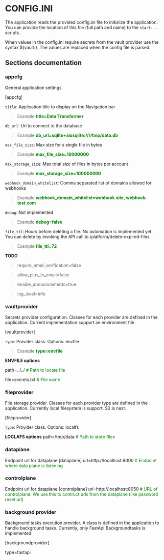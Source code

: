 # CONFIG.INI

The application reads the provided config.ini file to initialize the application. You can provide the location of this file (full path and name) to the `start-..` scripts.

When values in the config.ini require secrets from the vault provider use the syntax ${vault:<vault key>}. The values are replaced when the config file is parsed.

## Sections documentation

### appcfg
General application settings

[appcfg]

`title`: Application title to display on the Navigation bar
> Example <span style="color: green;">**title=Data Transformer**</span>

`db_url`: Url to connect to the database
> Example <span style="color: green;">**db_url=sqlite+aiosqlite:////tmp/data.db**</span>

`max_file_size`: Max size for a single file in bytes
> Example <span style="color: green;">**max_file_size=10000000**</span>

`max_storage_size`: Max total size of files in bytes per account
> Example <span style="color: green;">**max_storage_size=100000000**</span> 

`webhook_domain_whitelist`: Comma separated list of domains allowed for webhooks
> Example <span style="color: green;">**webhook_domain_whitelist=webhook.site, webhook-test.com**</span>

`debug`: Not implemented
> Example <span style="color: green;">**debug=false**</span>

`file_ttl`: Hours before deleting a file. No automation is implemented yet. You can delete by invoking the API call to /platform/delete-expired-files 
> Example <span style="color: green;">**file_ttl=72**</span>

**TODO**

> require_email_verification=false

> allow_plus_in_email=false

> enable_announcements=true

> log_level=info



### vaultprovider
Secrets provider configuration. Classes for each provider are defined in the application. Current implementation support an environment file

[vaultprovider]

`type`: Provider class. Options: envfile
> Example <span style="color: green;">**type=envfile**</span>

**ENVFILE options**

path=../../   <span style="color: green;"># Path to locate file</span>

file=secrets.txt <span style="color: green;"># File name</span>

### fileprovider
File storage provider. Classes for each provider type are defined in the application. Currently local filesystem is support. S3 is next.

[fileprovider]

`type`: Provider class. Options: localfs

**LOCLAFS options**
path=/tmp/data <span style="color: green;"># Path to store files</span>

### dataplane
Endpoint url for dataplane
[dataplane]
url=http://localhost:9000 <span style="color: green;"># Endpoint where data plane is listening</span>

### controlplane
Endpoint url for dataplane
[controlplane]
url=http://localhost:8050 <span style="color: green;"># URL of controlplane. We use this to contruct urls from the dataplane (like password reset url)</span>

### background provider

Background tasks execution provider. A class is defined in the application to handle background tasks. Currently, only FastApi Backgroundtasks is implemented

[backgroundprovider]

type=fastapi